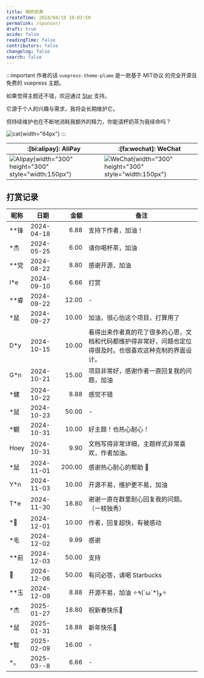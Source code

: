```yaml
---
title: 喝杯奶茶
createTime: 2024/04/18 18:03:50
permalink: /sponsor/
draft: true
aside: false
readingTime: false
contributors: false
changelog: false
search: false
---
```


:::important 作者的话
`vuepress-theme-plume` 是一款基于 MIT协议 的完全开源且免费的 vuepress 主题。

如果觉得主题还不错，欢迎通过 [Star](https://github.com/pengzhanbo/vuepress-theme-plume) 支持。

它源于个人的兴趣与需求，我将会长期维护它。

但持续维护也在不断地消耗我额外的精力，你能请杯奶茶为我续命吗？

![cat](/images/sponsor/cute-cat.jpg){width="64px"}
:::

| :[bi:alipay]: AliPay                   | :[fa:wechat]: WeChat                      |
| -------------------------------------- | ----------------------------------------- |
| ![Alipay](https://static.pengzhanbo.cn/images/sponsor/ali_pay.jpg){width="300" height="300" style="width:150px"} | ![WeChat](https://static.pengzhanbo.cn/images/sponsor/wechat_pay.jpg){width="300" height="300" style="width:150px"} |

## 打赏记录

<div class="sponsor-list">

| 昵称 | 日期       |   金额 | 备注                                           |
| ---- | ---------- | -----: | ---------------------------------------------- |
| **锋 | 2024-04-18 |   6.88 | 支持下作者，加油！                             |
| *杰  | 2024-05-25 |   6.00 | 请你喝杯茶，加油                               |
| **党 | 2024-08-22 |   8.80 | 感谢开源，加油                                 |
| l*e  | 2024-09-10 |   6.66 | 打赏                                           |
| **睿 | 2024-09-22 |  12.00 | -                                              |
| *鼠  | 2024-09-27 |  10.00 | 加油，很心怡这个项目，打算用了                 |
| D*y  | 2024-10-15 |  10.00 | 看得出来作者真的花了很多的心思，文档和代码都维护得非常好，问题也定位得很及时。也很喜欢这种克制的界面设计。 |
| G*n  | 2024-10-21 |  15.00 | 项目非常好，感谢作者一直回复我的问题，加油     |
| *健  | 2024-10-22 |   8.88 | 感觉不错                                       |
| *鼠  | 2024-10-23 |  50.00 | -                                              |
| *観  | 2024-10-31 |  10.00 | 好主题！也热心耐心！                           |
| Hoey | 2024-10-31 |   9.90 | 文档写得非常详细，主题样式非常喜欢，作者加油。 |
| *鼠  | 2024-11-01 | 200.00 | 感谢热心耐心的帮助 🙏                           |
| Y*n  | 2024-11-03 |  10.00 | 开源不易，维护更不易，加油                     |
| T*e  | 2024-11-30 |  18.80 | 谢谢一直在群里耐心回复我的问题。（一枝独秀）   |
| *🌙   | 2024-12-01 |  10.00 | 作者，回复超快，有被感动                       |
| *毛  | 2024-12-02 |   9.99 | 感谢                                           |
| **前 | 2024-12-03 |  50.00 | 支持                                           |
| 🐰    | 2024-12-06 |  50.00 | 有问必答，请喝 Starbucks                       |
| **玉 | 2024-12-09 |   8.88 | 开源不易，加油 ✧٩(ˊωˋ*)و✧                      |
| *杰  | 2025-01-27 |  18.80 | 祝新春快乐🐍                                    |
| *鼠  | 2025-01-31 |  18.88 | 新年快乐🎉                                      |
| *智  | 2025-02-09 |  16.00 | -                                              |
| *。  | 2025-03--8 |   6.66 | -                                              |

</div>

<style>
@media (min-width: 768px) {
  .vp-doc .sponsor-list table tr td:nth-child(1),
  .vp-doc .sponsor-list table tr td:nth-child(2),
  .vp-doc .sponsor-list table tr td:nth-child(3) {
    white-space: nowrap;
  }
}
</style>
